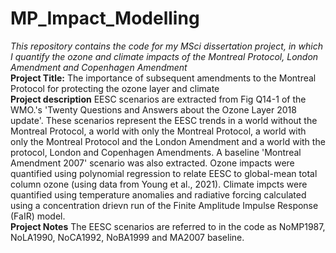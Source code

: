 # MP_Impact_Modelling
_This repository contains the code for my MSci dissertation project, in which I quantify the ozone and climate impacts of the Montreal Protocol, London Amendment and Copenhagen Amendment_ <br />
**Project Title:** The importance of subsequent amendments to the Montreal Protocol for protecting the ozone layer and climate <br />
**Project description** EESC scenarios are extracted from Fig Q14-1 of the WMO.'s 'Twenty Questions and Answers about the Ozone Layer 2018 update'. These scenarios represent the EESC trends in a world without the Montreal Protocol, a world with only the Montreal Protocol, a world with only the Montreal Protocol and the London Amendment and a world with the protocol, London and Copenhagen Amendments. A baseline 'Montreal Amendment 2007' scenario was also extracted. Ozone impacts were quantified using polynomial regression to relate EESC to global-mean total column ozone (using data from Young et al., 2021). Climate impcts were quantified using temperature anomalies and radiative forcing calculated using a concentration drievn run of the Finite Amplitude Impulse Response (FaIR) model. <br />
**Project Notes** The EESC scenarios are referred to in the code as NoMP1987, NoLA1990, NoCA1992, NoBA1999 and MA2007 baseline. 
